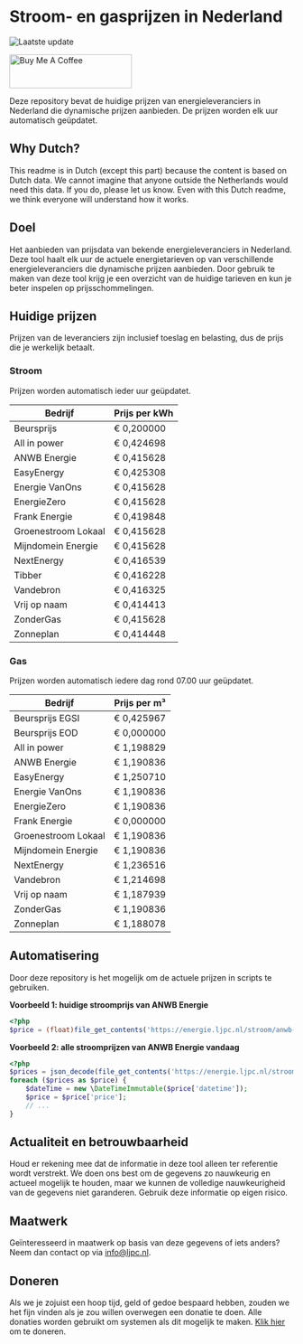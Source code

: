 # Stroom- en gasprijzen in Nederland

![Laatste update](https://img.shields.io/badge/laatste%20update-2023--11--29%2016%3A00%20CET-brightgreen)

<a href="https://www.buymeacoffee.com/Lars-" target="_blank"><img src="https://cdn.buymeacoffee.com/buttons/v2/default-orange.png" alt="Buy Me A Coffee" height="60" style="height: 60px !important;width: 217px !important;" ></a>

Deze repository bevat de huidige prijzen van energieleveranciers in Nederland die dynamische prijzen aanbieden. De prijzen worden elk uur automatisch geüpdatet.

## Why Dutch?

This readme is in Dutch (except this part) because the content is based on Dutch data. We cannot imagine that anyone outside the Netherlands would need this data. If you do, please let us know. Even with this Dutch readme, we think
everyone will understand how it works.

## Doel

Het aanbieden van prijsdata van bekende energieleveranciers in Nederland. Deze tool haalt elk uur de actuele energietarieven op van verschillende energieleveranciers die dynamische prijzen aanbieden. Door gebruik te maken van deze tool
krijg je een overzicht van de huidige tarieven en kun je beter inspelen op prijsschommelingen.

## Huidige prijzen

Prijzen van de leveranciers zijn inclusief toeslag en belasting, dus de prijs die je werkelijk betaalt.

### Stroom

Prijzen worden automatisch ieder uur geüpdatet.

 Bedrijf | Prijs per kWh 
---------|---------------
Beursprijs | € 0,200000
All in power | € 0,424698
ANWB Energie | € 0,415628
EasyEnergy | € 0,425308
Energie VanOns | € 0,415628
EnergieZero | € 0,415628
Frank Energie | € 0,419848
Groenestroom Lokaal | € 0,415628
Mijndomein Energie | € 0,415628
NextEnergy | € 0,416539
Tibber | € 0,416228
Vandebron | € 0,416325
Vrij op naam | € 0,414413
ZonderGas | € 0,415628
Zonneplan | € 0,414448


### Gas

Prijzen worden automatisch iedere dag rond 07.00 uur geüpdatet.

 Bedrijf | Prijs per m³ 
---------|--------------
Beursprijs EGSI | € 0,425967
Beursprijs EOD | € 0,000000
All in power | € 1,198829
ANWB Energie | € 1,190836
EasyEnergy | € 1,250710
Energie VanOns | € 1,190836
EnergieZero | € 1,190836
Frank Energie | € 0,000000
Groenestroom Lokaal | € 1,190836
Mijndomein Energie | € 1,190836
NextEnergy | € 1,236516
Vandebron | € 1,214698
Vrij op naam | € 1,187939
ZonderGas | € 1,190836
Zonneplan | € 1,188078


## Automatisering

Door deze repository is het mogelijk om de actuele prijzen in scripts te gebruiken.

**Voorbeeld 1: huidige stroomprijs van ANWB Energie**

```php
<?php
$price = (float)file_get_contents('https://energie.ljpc.nl/stroom/anwb-energie-nu.txt');

```

**Voorbeeld 2: alle stroomprijzen van ANWB Energie vandaag**

```php
<?php
$prices = json_decode(file_get_contents('https://energie.ljpc.nl/stroom/all-in-power-vandaag.json'),true);
foreach ($prices as $price) {
    $dateTime = new \DateTimeImmutable($price['datetime']);
    $price = $price['price'];
    // ...
}
```

## Actualiteit en betrouwbaarheid

Houd er rekening mee dat de informatie in deze tool alleen ter referentie wordt verstrekt. We doen ons best om de gegevens zo nauwkeurig en actueel mogelijk te houden, maar we kunnen de volledige nauwkeurigheid van de gegevens niet
garanderen. Gebruik deze informatie op eigen risico.

## Maatwerk

Geïnteresseerd in maatwerk op basis van deze gegevens of iets anders? Neem dan contact op
via [info@ljpc.nl](mailto:info@ljpc.nl?subject=Energie%20prijzen).

## Doneren

Als we je zojuist een hoop tijd, geld of gedoe bespaard hebben, zouden we het fijn vinden als je zou willen overwegen een
donatie te doen. Alle donaties worden gebruikt om systemen als dit mogelijk te
maken. [Klik hier](https://www.buymeacoffee.com/Lars-) om te doneren.
